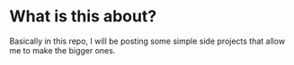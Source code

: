 # What is this about?

Basically in this repo, I will be posting some simple side projects that allow me to make the bigger ones.

